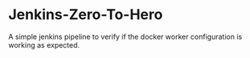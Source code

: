 # Jenkins-Zero-To-Hero

A simple jenkins pipeline to verify if the docker worker configuration is working as expected.
